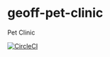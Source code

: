 # geoff-pet-clinic
Pet Clinic

[![CircleCI](https://circleci.com/gh/yesiamanerd/geoff-pet-clinic.svg?style=svg)](https://circleci.com/gh/yesiamanerd/geoff-pet-clinic)
